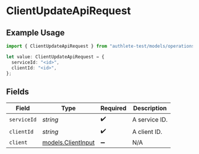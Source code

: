 # ClientUpdateApiRequest

## Example Usage

```typescript
import { ClientUpdateApiRequest } from "authlete-test/models/operations";

let value: ClientUpdateApiRequest = {
  serviceId: "<id>",
  clientId: "<id>",
};
```

## Fields

| Field                                             | Type                                              | Required                                          | Description                                       |
| ------------------------------------------------- | ------------------------------------------------- | ------------------------------------------------- | ------------------------------------------------- |
| `serviceId`                                       | *string*                                          | :heavy_check_mark:                                | A service ID.                                     |
| `clientId`                                        | *string*                                          | :heavy_check_mark:                                | A client ID.                                      |
| `client`                                          | [models.ClientInput](../../models/clientinput.md) | :heavy_minus_sign:                                | N/A                                               |